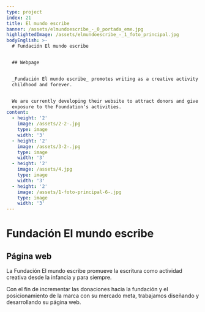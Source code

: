 ```yaml
---
type: project
index: 21
title: El mundo escribe
banner: /assets/elmundoescribe_-_0_portada_eme.jpg
highlightedImage: /assets/elmundoescribe_-_1_foto_principal.jpg
bodyEnglish: >-
  # Fundación El mundo escribe


  ## Webpage


  _Fundación El mundo escribe_ promotes writing as a creative activity from
  childhood and forever.


  We are currently developing their website to attract donors and give further
  exposure to the Foundation’s activities.
content:
  - height: '2'
    image: /assets/2-2-.jpg
    type: image
    width: '3'
  - height: '2'
    image: /assets/3-2-.jpg
    type: image
    width: '3'
  - height: '2'
    image: /assets/4.jpg
    type: image
    width: '3'
  - height: '2'
    image: /assets/1-foto-principal-6-.jpg
    type: image
    width: '3'
---
```

# Fundación El mundo escribe

## Página web

La Fundación El mundo escribe promueve la escritura como actividad creativa desde la infancia y para siempre. 

Con el fin de incrementar las donaciones hacia la fundación y el posicionamiento de la marca con su mercado meta, trabajamos diseñando y desarrollando su página web.

##
